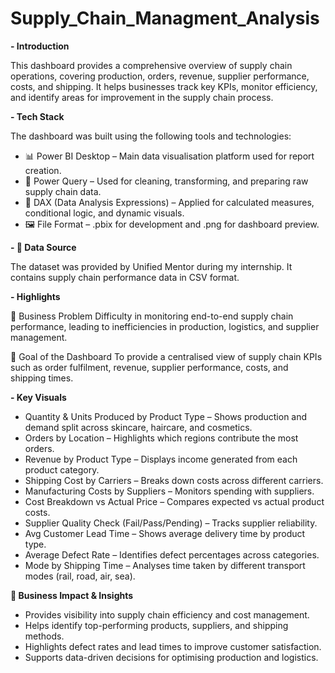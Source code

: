 # Supply_Chain_Managment_Analysis

**- Introduction**

This dashboard provides a comprehensive overview of supply chain operations, covering production, orders, revenue, supplier performance, costs, and shipping. It helps businesses track key KPIs, monitor efficiency, and identify areas for improvement in the supply chain process.

**- Tech Stack**

The dashboard was built using the following tools and technologies:

- 📊 Power BI Desktop – Main data visualisation platform used for report creation.
- 🔄 Power Query – Used for cleaning, transforming, and preparing raw supply chain data.
- 📐 DAX (Data Analysis Expressions) – Applied for calculated measures, conditional logic, and dynamic visuals.
- 🖼 File Format – .pbix for development and .png for dashboard preview.

**- 📂 Data Source**

The dataset was provided by Unified Mentor during my internship. It contains supply chain performance data in CSV format.

**- Highlights**

🔹 Business Problem
Difficulty in monitoring end-to-end supply chain performance, leading to inefficiencies in production, logistics, and supplier management.

🔹 Goal of the Dashboard
To provide a centralised view of supply chain KPIs such as order fulfilment, revenue, supplier performance, costs, and shipping times.

**- Key Visuals**

- Quantity & Units Produced by Product Type – Shows production and demand split across skincare, haircare, and cosmetics.
- Orders by Location – Highlights which regions contribute the most orders.
- Revenue by Product Type – Displays income generated from each product category.
- Shipping Cost by Carriers – Breaks down costs across different carriers.
- Manufacturing Costs by Suppliers – Monitors spending with suppliers.
- Cost Breakdown vs Actual Price – Compares expected vs actual product costs.
- Supplier Quality Check (Fail/Pass/Pending) – Tracks supplier reliability.
- Avg Customer Lead Time – Shows average delivery time by product type.
- Average Defect Rate – Identifies defect percentages across categories.
- Mode by Shipping Time – Analyses time taken by different transport modes (rail, road, air, sea).

**🔹 Business Impact & Insights**

- Provides visibility into supply chain efficiency and cost management.
- Helps identify top-performing products, suppliers, and shipping methods.
- Highlights defect rates and lead times to improve customer satisfaction.
- Supports data-driven decisions for optimising production and logistics.
